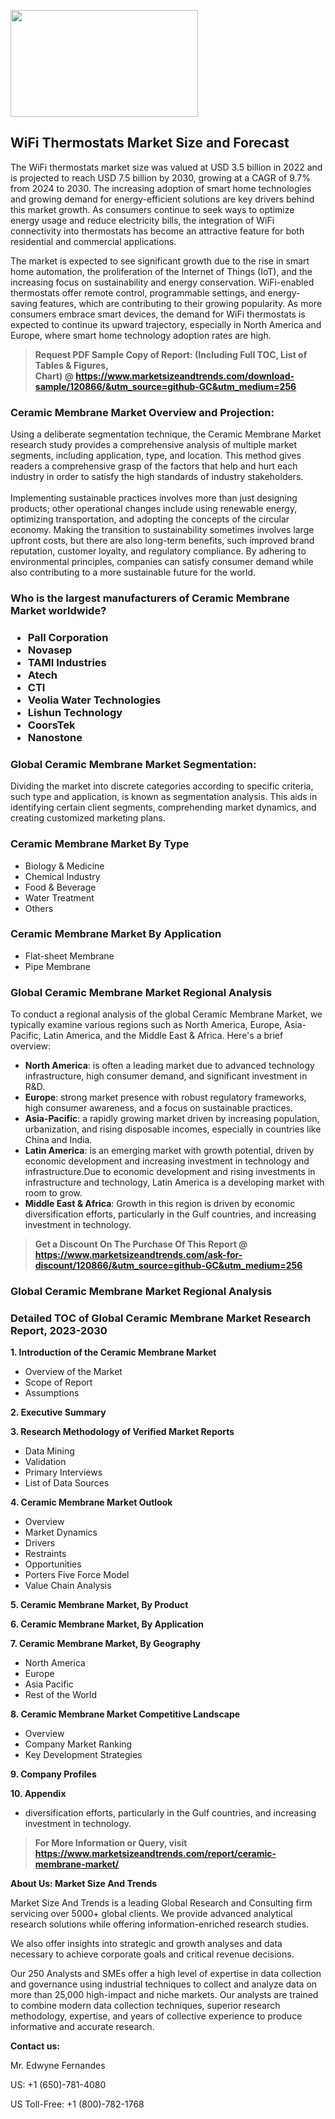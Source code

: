 <p><img class="alignnone size-medium wp-image-20088" src="https://ffe5etoiles.com/wp-content/uploads/2024/12/MST1-300x171.png" alt="" width="300" height="171" /></p><h2>WiFi Thermostats Market Size and Forecast</h2><p>The WiFi thermostats market size was valued at USD 3.5 billion in 2022 and is projected to reach USD 7.5 billion by 2030, growing at a CAGR of 9.7% from 2024 to 2030. The increasing adoption of smart home technologies and growing demand for energy-efficient solutions are key drivers behind this market growth. As consumers continue to seek ways to optimize energy usage and reduce electricity bills, the integration of WiFi connectivity into thermostats has become an attractive feature for both residential and commercial applications.</p><p>The market is expected to see significant growth due to the rise in smart home automation, the proliferation of the Internet of Things (IoT), and the increasing focus on sustainability and energy conservation. WiFi-enabled thermostats offer remote control, programmable settings, and energy-saving features, which are contributing to their growing popularity. As more consumers embrace smart devices, the demand for WiFi thermostats is expected to continue its upward trajectory, especially in North America and Europe, where smart home technology adoption rates are high.</p></p><blockquote id="" class=""><strong>Request PDF Sample Copy of Report: (Including Full TOC, List of Tables &amp; Figures, Chart)&nbsp;@&nbsp;<strong><a href="https://www.marketsizeandtrends.com/download-sample/120866/&utm_source=github-GC&utm_medium=256" target="_blank">https://www.marketsizeandtrends.com/download-sample/120866/&utm_source=github-GC&utm_medium=256</a></strong></strong></blockquote><h3 id="" class="">Ceramic Membrane Market&nbsp;Overview and Projection:</h3><p id="" class="">Using a deliberate segmentation technique, the Ceramic Membrane Market research study provides a comprehensive analysis of multiple market segments, including application, type, and location. This method gives readers a comprehensive grasp of the factors that help and hurt each industry in order to satisfy the high standards of industry stakeholders. <br /> <br />Implementing sustainable practices involves more than just designing products; other operational changes include using renewable energy, optimizing transportation, and adopting the concepts of the circular economy. Making the transition to sustainability sometimes involves large upfront costs, but there are also long-term benefits, such improved brand reputation, customer loyalty, and regulatory compliance. By adhering to environmental principles, companies can satisfy consumer demand while also contributing to a more sustainable future for the world.</p><h3 id="" class="">Who is the largest manufacturers of&nbsp;Ceramic Membrane Market worldwide?</h3><h3 class=""><p><ul><li>Pall Corporation </li><li> Novasep </li><li> TAMI Industries </li><li> Atech </li><li> CTI </li><li> Veolia Water Technologies </li><li> Lishun Technology </li><li> CoorsTek </li><li> Nanostone</li></ul></p></h3><h3 id="" class="">Global&nbsp;Ceramic Membrane Market Segmentation:</h3><p id="" class="">Dividing the market into discrete categories according to specific criteria, such type and application, is known as segmentation analysis. This aids in identifying certain client segments, comprehending market dynamics, and creating customized marketing plans.</p><h3 id="" class="">Ceramic Membrane Market&nbsp;By Type</h3><p><p><ul><li>Biology & Medicine </li><li> Chemical Industry </li><li> Food & Beverage </li><li> Water Treatment </li><li> Others</p></li></ul></p></p><h3 id="" class="">Ceramic Membrane Market&nbsp;By Application</h3><p class=""><p><ul><li>Flat-sheet Membrane </li><li> Pipe Membrane</li></ul></p></p><h3 id="" class="">Global Ceramic Membrane Market Regional Analysis</h3><p id="" class="">To conduct a regional analysis of the global Ceramic Membrane Market, we typically examine various regions such as North America, Europe, Asia-Pacific, Latin America, and the Middle East &amp; Africa. Here's a brief overview:</p><ul><li><strong>North America</strong>: is often a leading market due to advanced technology infrastructure, high consumer demand, and significant investment in R&amp;D.</li><li><strong>Europe</strong>: strong market presence with robust regulatory frameworks, high consumer awareness, and a focus on sustainable practices.</li><li><strong>Asia-Pacific</strong>: a rapidly growing market driven by increasing population, urbanization, and rising disposable incomes, especially in countries like China and India.</li><li><strong>Latin America</strong>: is an emerging market with growth potential, driven by economic development and increasing investment in technology and infrastructure.Due to economic development and rising investments in infrastructure and technology, Latin America is a developing market with room to grow.</li><li><strong>Middle East &amp; Africa</strong>: Growth in this region is driven by economic diversification efforts, particularly in the Gulf countries, and increasing investment in technology.</li></ul><blockquote id="" class=""><strong>Get a Discount On The Purchase Of This Report @ <strong><a href="https://www.marketsizeandtrends.com/ask-for-discount/120866/&utm_source=github-GC&utm_medium=256" target="_blank">https://www.marketsizeandtrends.com/ask-for-discount/120866/&utm_source=github-GC&utm_medium=256</a></strong></strong></blockquote><h3 id="" class="">Global Ceramic Membrane Market Regional Analysis</h3><h3 id="" class="">Detailed TOC of Global Ceramic Membrane Market Research Report, 2023-2030</h3><p id="" class=""><strong>1. Introduction of the Ceramic Membrane Market</strong></p><ul><li>Overview of the Market</li><li>Scope of Report</li><li>Assumptions</li></ul><p id="" class=""><strong>2. Executive Summary</strong></p><p id="" class=""><strong>3. Research Methodology of Verified Market Reports</strong></p><ul><li>Data Mining</li><li>Validation</li><li>Primary Interviews</li><li>List of Data Sources</li></ul><p id="" class=""><strong>4. Ceramic Membrane Market Outlook</strong></p><ul><li>Overview</li><li>Market Dynamics</li><li>Drivers</li><li>Restraints</li><li>Opportunities</li><li>Porters Five Force Model</li><li>Value Chain Analysis</li></ul><p id="" class=""><strong>5. Ceramic Membrane Market, By Product</strong></p><p id="" class=""><strong>6. Ceramic Membrane Market, By Application</strong></p><p id="" class=""><strong>7. Ceramic Membrane Market, By Geography</strong></p><ul><li>North America</li><li>Europe</li><li>Asia Pacific</li><li>Rest of the World</li></ul><p id="" class=""><strong>8. Ceramic Membrane Market Competitive Landscape</strong></p><ul><li>Overview</li><li>Company Market Ranking</li><li>Key Development Strategies</li></ul><p id="" class=""><strong>9. Company Profiles</strong></p><p id="" class=""><strong>10. Appendix</strong></p><ul><li>diversification efforts, particularly in the Gulf countries, and increasing investment in technology.</li></ul><blockquote id="" class=""><strong>For More Information or Query, visit <strong><strong><a href="https://www.marketsizeandtrends.com/report/ceramic-membrane-market/" target="_blank">https://www.marketsizeandtrends.com/report/ceramic-membrane-market/</a></strong></strong></strong></blockquote><p id="" class=""><strong>About Us: Market Size And Trends</strong></p><p id="" class="">Market Size And Trends is a leading Global Research and Consulting firm servicing over 5000+ global clients. We provide advanced analytical research solutions while offering information-enriched research studies.</p><p id="" class="">We also offer insights into strategic and growth analyses and data necessary to achieve corporate goals and critical revenue decisions.</p><p id="" class="">Our 250 Analysts and SMEs offer a high level of expertise in data collection and governance using industrial techniques to collect and analyze data on more than 25,000 high-impact and niche markets. Our analysts are trained to combine modern data collection techniques, superior research methodology, expertise, and years of collective experience to produce informative and accurate research.</p><p id="" class=""><strong>Contact us:</strong></p><p id="" class="">Mr. Edwyne Fernandes</p><p id="" class="">US: +1 (650)-781-4080</p><p id="" class="">US Toll-Free: +1 (800)-782-1768</p>
